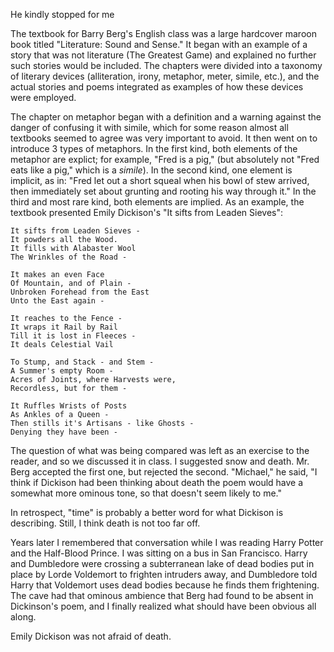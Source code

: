 He kindly stopped for me

The textbook for Barry Berg's English class was a large hardcover maroon book titled "Literature: Sound and Sense." It began with an example of a story that was not literature (The Greatest Game) and explained no further such stories would be included. The chapters were divided into a taxonomy of literary devices (alliteration, irony, metaphor, meter, simile,  etc.), and the actual stories and poems integrated as examples of how these devices were employed.

The chapter on metaphor began with a definition and a warning against the danger of confusing it with simile, which for some reason almost all textbooks seemed to agree was very important to avoid. It then went on to introduce 3 types of metaphors. In the first kind, both elements of the metaphor are explict; for example, "Fred is a pig," (but absolutely not "Fred eats like a pig," which is a _simile_). In the second kind, one element is implicit, as in: "Fred let out a short squeal when his bowl of stew arrived, then immediately set about grunting and rooting his way through it." In the third and most rare kind, both elements are implied. As an example, the textbook presented Emily Dickison's "It sifts from Leaden Sieves":

```
It sifts from Leaden Sieves -
It powders all the Wood.
It fills with Alabaster Wool
The Wrinkles of the Road -

It makes an even Face
Of Mountain, and of Plain -
Unbroken Forehead from the East
Unto the East again -

It reaches to the Fence -
It wraps it Rail by Rail
Till it is lost in Fleeces -
It deals Celestial Vail

To Stump, and Stack - and Stem -
A Summer's empty Room -
Acres of Joints, where Harvests were,
Recordless, but for them -

It Ruffles Wrists of Posts
As Ankles of a Queen -
Then stills it's Artisans - like Ghosts -
Denying they have been -
```

The question of what was being compared was left as an exercise to the reader, and so we discussed it in class. I suggested snow and death. Mr. Berg accepted the first one, but rejected the second. "Michael," he said, "I think if Dickison had been thinking about death the poem would have a somewhat more ominous tone, so that doesn't seem likely to me."

In retrospect, "time" is probably a better word for what Dickison is describing. Still, I think death is not too far off.

Years later I remembered that conversation while I was reading Harry Potter and the Half-Blood Prince. I was sitting on a bus in San Francisco. Harry and Dumbledore were crossing a subterranean lake of dead bodies put in place by Lorde Voldemort to frighten intruders away, and Dumbledore told Harry that Voldemort uses dead bodies because he finds them frightening. The cave had that ominous ambience that Berg had found to be absent in Dickinson's poem, and I finally realized what should have been obvious all along. 

Emily Dickison was not afraid of death.
